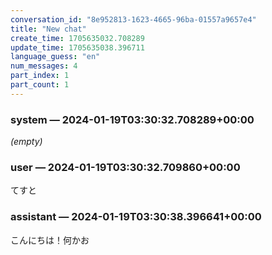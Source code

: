 ```yaml
---
conversation_id: "8e952813-1623-4665-96ba-01557a9657e4"
title: "New chat"
create_time: 1705635032.708289
update_time: 1705635038.396711
language_guess: "en"
num_messages: 4
part_index: 1
part_count: 1
---
```


### system — 2024-01-19T03:30:32.708289+00:00

_(empty)_

### user — 2024-01-19T03:30:32.709860+00:00

てすと

### assistant — 2024-01-19T03:30:38.396641+00:00

こんにちは！何かお
